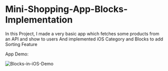 # Mini-Shopping-App-Blocks-Implementation

In this Project, I made a very basic app which fetches some products from an API and show to users
And implemented iOS Category and Blocks to add Sorting Feature

App Demo:

![Blocks-in-iOS-Demo](https://github.com/panchalrajan/Mini-Shopping-App-Blocks-Implementation/blob/main/blocks-in-ios.gif)

